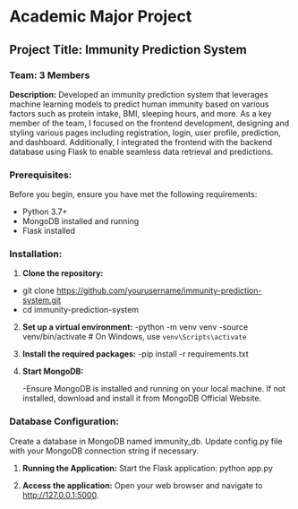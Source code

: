 # Academic Major Project

## Project Title: Immunity Prediction System

### Team: 3 Members

**Description:** 
Developed an immunity prediction system that leverages machine learning models to predict human immunity based on various factors such as protein intake, BMI, sleeping hours, and more. As a key member of the team, I focused on the frontend development, designing and styling various pages including registration, login, user profile, prediction, and dashboard. Additionally, I integrated the frontend with the backend database using Flask to enable seamless data retrieval and predictions.

### Prerequisites:
Before you begin, ensure you have met the following requirements:
- Python 3.7+
- MongoDB installed and running
- Flask installed

### Installation:

1. **Clone the repository:**
   
  - git clone https://github.com/yourusername/immunity-prediction-system.git
  - cd immunity-prediction-system
2. **Set up a virtual environment:**
   -python -m venv venv
   -source venv/bin/activate    # On Windows, use `venv\Scripts\activate`
    
3. **Install the required packages:**
   -pip install -r requirements.txt

4. **Start MongoDB:**

   -Ensure MongoDB is installed and running on your local machine. If not installed, download and install it from MongoDB Official Website.

### Database Configuration:
Create a database in MongoDB named immunity_db.
Update config.py file with your MongoDB connection string if necessary.

1. **Running the Application:**
Start the Flask application:
python app.py

2. **Access the application:**
Open your web browser and navigate to http://127.0.0.1:5000.
